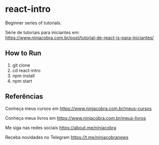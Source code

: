 # react-intro

Beginner series of tutorials.

Série de tutoriais para iniciantes em: https://www.ninjacobra.com.br/post/tutorial-de-react-js-para-iniciantes/

## How to Run
1. git clone
2. cd react-intro
3. npm install
4. npm start

## Referências

Conheça meus cursos em https://www.ninjacobra.com.br/meus-cursos

Conheça meus livros em https://www.ninjacobra.com.br/meus-livros

Me siga nas redes sociais https://about.me/ninjacobra

Receba novidades no Telegram https://t.me/ninjacobranews